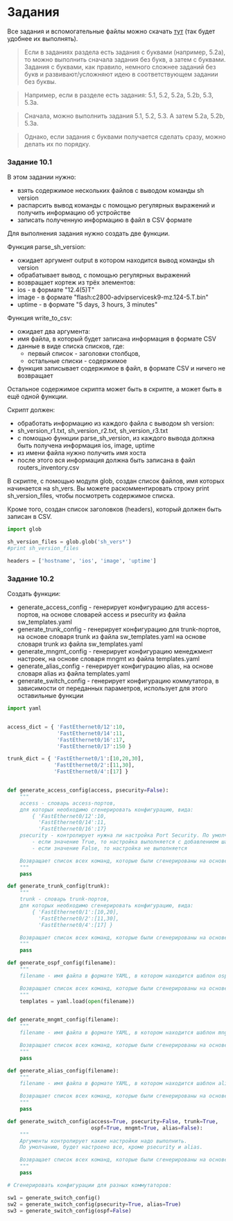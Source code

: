 # Задания

Все задания и вспомогательные файлы можно скачать [тут](https://github.com/natenka/PyNEng/blob/master/exercises.zip) (так будет удобнее их выполнять).

> Если в заданиях раздела есть задания с буквами (например, 5.2a), то можно выполнить сначала задания без букв, а затем с буквами. Задания с буквами, как правило, немного сложнее заданий без букв и развивают/усложняют идею в соответствующем задании без буквы.

> Например, если в разделе есть задания: 5.1, 5.2, 5.2a, 5.2b, 5.3, 5.3a.

> Сначала, можно выполнить задания 5.1, 5.2, 5.3. А затем 5.2a, 5.2b, 5.3a.

> Однако, если задания с буквами получается сделать сразу, можно делать их по порядку.

### Задание 10.1

В этом задании нужно:
* взять содержимое нескольких файлов с выводом команды sh version
* распарсить вывод команды с помощью регулярных выражений и получить информацию об устройстве
* записать полученную информацию в файл в CSV формате

Для выполнения задания нужно создать две функции.

Функция parse_sh_version:
* ожидает аргумент output в котором находится вывод команды sh version
* обрабатывает вывод, с помощью регулярных выражений
* возвращает кортеж из трёх элементов:
 * ios - в формате "12.4(5)T"
 * image - в формате "flash:c2800-advipservicesk9-mz.124-5.T.bin"
 * uptime - в формате "5 days, 3 hours, 3 minutes"

Функция write_to_csv:
* ожидает два аргумента:
 * имя файла, в который будет записана информация в формате CSV
 * данные в виде списка списков, где:
    * первый список - заголовки столбцов,
    * остальные списки - содержимое
* функция записывает содержимое в файл, в формате CSV и ничего не возвращает

Остальное содержимое скрипта может быть в скрипте, а может быть в ещё одной функции.

Скрипт должен:
* обработать информацию из каждого файла с выводом sh version:
 * sh_version_r1.txt, sh_version_r2.txt, sh_version_r3.txt
* с помощью функции parse_sh_version, из каждого вывода должна быть получена информация ios, image, uptime
* из имени файла нужно получить имя хоста
* после этого вся информация должна быть записана в файл routers_inventory.csv

В скрипте, с помощью модуля glob, создан список файлов, имя которых начинается на sh_vers.
Вы можете раскомментировать строку print sh_version_files, чтобы посмотреть содержимое списка.

Кроме того, создан список заголовков (headers), который должен быть записан в CSV.

```python
import glob

sh_version_files = glob.glob('sh_vers*')
#print sh_version_files

headers = ['hostname', 'ios', 'image', 'uptime']

```


### Задание 10.2

Создать функции:
* generate_access_config - генерирует конфигурацию для access-портов, на основе словарей access и psecurity из файла sw_templates.yaml
* generate_trunk_config - генерирует конфигурацию для trunk-портов, на основе словаря trunk из файла sw_templates.yaml на основе словаря trunk из файла sw_templates.yaml
* generate_mngmt_config - генерирует конфигурацию менеджмент настроек, на основе словаря mngmt из файла templates.yaml
* generate_alias_config - генерирует конфигурацию alias, на основе словаря alias из файла templates.yaml
* generate_switch_config - генерирует конфигурацию коммутатора, в зависимости от переданных параметров, использует для этого оставильные функции

```python
import yaml


access_dict = { 'FastEthernet0/12':10,
                'FastEthernet0/14':11,
                'FastEthernet0/16':17,
                'FastEthernet0/17':150 }

trunk_dict = { 'FastEthernet0/1':[10,20,30],
               'FastEthernet0/2':[11,30],
               'FastEthernet0/4':[17] }


def generate_access_config(access, psecurity=False):
    """
    access - словарь access-портов,
    для которых необходимо сгенерировать конфигурацию, вида:
        { 'FastEthernet0/12':10,
          'FastEthernet0/14':11,
          'FastEthernet0/16':17}
    psecurity - контролирует нужна ли настройка Port Security. По умолчанию значение False
        - если значение True, то настройка выполняется с добавлением шаблона port_security
        - если значение False, то настройка не выполняется

    Возвращает список всех команд, которые были сгенерированы на основе шаблона
    """
    pass

def generate_trunk_config(trunk):
    """
    trunk - словарь trunk-портов,
    для которых необходимо сгенерировать конфигурацию, вида:
        { 'FastEthernet0/1':[10,20],
          'FastEthernet0/2':[11,30],
          'FastEthernet0/4':[17] }

    Возвращает список всех команд, которые были сгенерированы на основе шаблона
    """
    pass

def generate_ospf_config(filename):
    """
    filename - имя файла в формате YAML, в котором находится шаблон ospf.

    Возвращает список всех команд, которые были сгенерированы на основе шаблона
    """
    templates = yaml.load(open(filename))


def generate_mngmt_config(filename):
    """
    filename - имя файла в формате YAML, в котором находится шаблон mngmt.

    Возвращает список всех команд, которые были сгенерированы на основе шаблона
    """
    pass

def generate_alias_config(filename):
    """
    filename - имя файла в формате YAML, в котором находится шаблон alias.

    Возвращает список всех команд, которые были сгенерированы на основе шаблона
    """
    pass

def generate_switch_config(access=True, psecurity=False, trunk=True,
                           ospf=True, mngmt=True, alias=False):
    """
    Аргументы контролирует какие настройки надо выполнить.
    По умолчанию, будет настроено все, кроме psecurity и alias.

    Возвращает список всех команд, которые были сгенерированы на основе шаблона
    """
    pass

# Сгенерировать конфигурации для разных коммутаторов:

sw1 = generate_switch_config()
sw2 = generate_switch_config(psecurity=True, alias=True)
sw3 = generate_switch_config(ospf=False)

```
